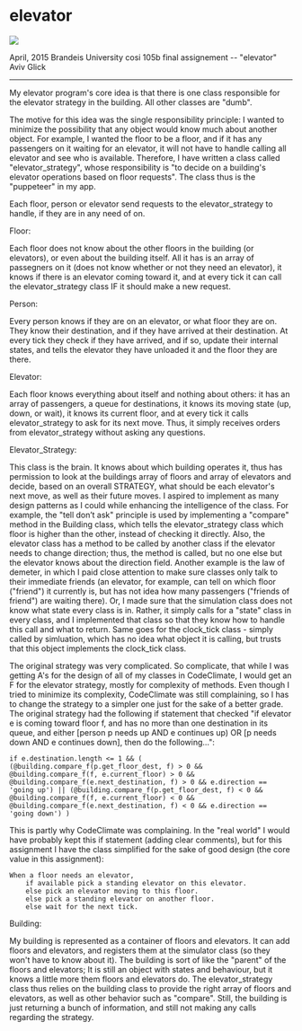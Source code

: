 # elevator

<a href="https://codeclimate.com/github/gaviv19/elevator"><img src="https://codeclimate.com/github/gaviv19/elevator/badges/gpa.svg" /></a>

April, 2015
Brandeis University
cosi 105b final assignement -- "elevator"
Aviv Glick

**********************************************

My elevator program's core idea is that there is one class responsible for the elevator strategy in the building.
All other classes are "dumb".

The motive for this idea was the single responsibility principle: I wanted to minimize the possibility that any
object would know much about another object. For example, I wanted the floor to be a floor, and if it has any passengers on it
waiting for an elevator, it will not have to handle calling all elevator and see who is available. 
Therefore, I have written a class called "elevator_strategy", whose responsibility is "to decide on a building's elevator operations 
based on floor requests". The class thus is the "puppeteer" in my app.

Each floor, person or elevator send requests to the elevator_strategy to handle, if they are in any need of on.

Floor:

Each floor does not know about the other floors in the building (or elevators), or even about the building itself.
All it has is an array of passegners on it (does not know whether or not they need an elevator), it knows if there is an
elevator coming toward it, and at every tick it can call the elevator_strategy class IF it should make a new request.

Person:

Every person knows if they are on an elevator, or what floor they are on. They know their destination, and if they have arrived
at their destination. At every tick they check if they have arrived, and if so, update their internal states, and tells the elevator
they have unloaded it and the floor they are there.

Elevator:

Each floor knows everything about itself and nothing about others: it has an array of passengers, a queue for destinations,
it knows its moving state (up, down, or wait), it knows its current floor, and at every tick it calls elevator_strategy to 
ask for its next move. Thus, it simply receives orders from elevator_strategy without asking any questions.

Elevator_Strategy:

This class is the brain. It knows about which building operates it, thus has permission to look at the buildings array of floors
and array of elevators and decide, based on an overall STRATEGY, what should be each elevator's next move, as well as their future moves.
I aspired to implement as many design patterns as I could while enhancing the intelligence of the class. For example,
the "tell don’t ask" principle is used by implementing a "compare" method in the Building class, which tells the elevator_strategy class which floor is higher than the other, instead of checking it directly. Also, the elevator class has a method to be called by another class if the elevator needs to change direction; thus, the method is called, but no one else but the elevator knows about the direction 
field. Another example is the law of demeter, in which I paid close attention to make sure classes only talk to their immediate 
friends (an elevator, for example, can tell on which floor ("friend") it currently is, but has not idea how many passengers 
("friends of friend") are waiting there). Or, I made sure that the simulation class does not know what state every class is in.
Rather, it simply calls for a "state" class in every class, and I implemented that class so that they know how to handle this call
and what to return. Same goes for the clock_tick class - simply called by simluation, which has no idea what object it is calling, but
trusts that this object implements the clock_tick class.

The original strategy was very complicated. So complicate, that while I was getting A's for the design of all of my classes
in CodeClimate, I would get an F for the elevator strategy, mostly for complexity of methods. Even though I tried to minimize
its complexity, CodeClimate was still complaining, so I has to change the strategy to a simpler one just for the sake of a 
better grade. The original strategy had the following if statement that checked "if elevator e is coming toward floor f, and has no more than one destination in its queue, and either [person p needs up AND e continues up) OR [p needs down AND e continues down], then do the following...":

	if e.destination.length <= 1 && ( (@building.compare_f(p.get_floor_dest, f) > 0 && @building.compare_f(f, e.current_floor) > 0 && @building.compare_f(e.next_destination, f) > 0 && e.direction == 'going up') || (@building.compare_f(p.get_floor_dest, f) < 0 && @building.compare_f(f, e.current_floor) < 0 && @building.compare_f(e.next_destination, f) < 0 && e.direction == 'going down') )

This is partly why CodeClimate was complaining. In the "real world" I would have probably kept this if statement (adding clear comments),
but for this assignment I have the class simplified for the sake of good design (the core value in this assignment):

	When a floor needs an elevator,
		if available pick a standing elevator on this elevator.
		else pick an elevator moving to this floor.
		else pick a standing elevator on another floor.
		else wait for the next tick.

Building:

My building is represented as a container of floors and elevators. It can add floors and elevators, and registers them at the
simulator class (so they won't have to know about it). The building is sort of like the "parent" of the floors and elevators;
It is still an object with states and behaviour, but it knows a little more them floors and elevators do. The elevator_strategy
class thus relies on the building class to provide the right array of floors and elevators, as well as other behavior such as
"compare". Still, the building is just returning a bunch of information, and still not making any calls regarding the strategy.



